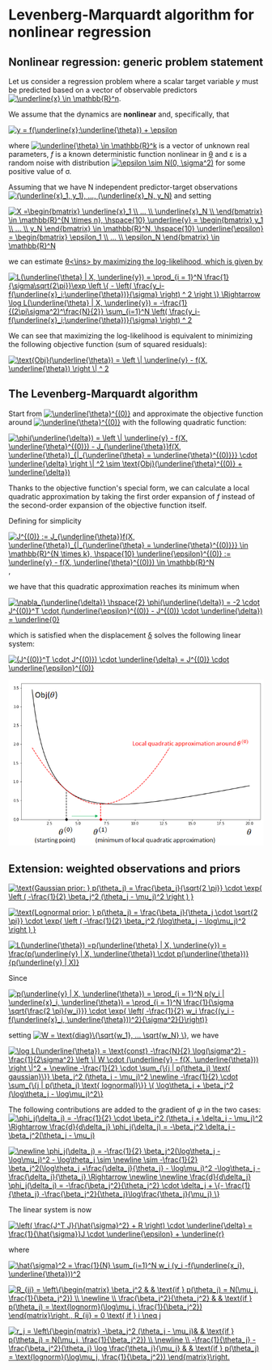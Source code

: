 # Levenberg-Marquardt algorithm for nonlinear regression

## Nonlinear regression: generic problem statement
Let us consider a regression problem where a scalar target variable _y_ must be predicted based on a vector of observable predictors <a href="https://www.codecogs.com/eqnedit.php?latex=\underline{x}&space;\in&space;\mathbb{R}^n" target="_blank"><img src="https://latex.codecogs.com/gif.latex?\underline{x}&space;\in&space;\mathbb{R}^n" title="\underline{x} \in \mathbb{R}^n" /></a>.

We assume that the dynamics are **nonlinear** and, specifically, that

<a href="https://www.codecogs.com/eqnedit.php?latex=y&space;=&space;f(\underline{x};\underline{\theta})&space;&plus;&space;\epsilon" target="_blank"><img src="https://latex.codecogs.com/gif.latex?y&space;=&space;f(\underline{x};\underline{\theta})&space;&plus;&space;\epsilon" title="y = f(\underline{x};\underline{\theta}) + \epsilon" /></a>

where <a href="https://www.codecogs.com/eqnedit.php?latex=\underline{\theta}&space;\in&space;\mathbb{R}^k" target="_blank"><img src="https://latex.codecogs.com/gif.latex?\underline{\theta}&space;\in&space;\mathbb{R}^k" title="\underline{\theta} \in \mathbb{R}^k" /></a>  is a vector of unknown real parameters, _f_ is a known deterministic function nonlinear in <ins>&theta;</ins> and &epsilon; is a random noise with distribution <a href="https://www.codecogs.com/eqnedit.php?latex=\epsilon&space;\sim&space;N(0,&space;\sigma^2)" target="_blank"><img src="https://latex.codecogs.com/gif.latex?\epsilon&space;\sim&space;N(0,&space;\sigma^2)" title="\epsilon \sim N(0, \sigma^2)" /></a> for some positive value of &sigma;.

Assuming that we have N independent predictor-target observations <a href="https://www.codecogs.com/eqnedit.php?latex=(\underline{x}_1,&space;y_1),&space;...,&space;(\underline{x}_N,&space;y_N)" target="_blank"><img src="https://latex.codecogs.com/gif.latex?(\underline{x}_1,&space;y_1),&space;...,&space;(\underline{x}_N,&space;y_N)" title="(\underline{x}_1, y_1), ..., (\underline{x}_N, y_N)" /></a> and setting

<a href="https://www.codecogs.com/eqnedit.php?latex=X&space;=\begin{bmatrix}&space;\underline{x}_1&space;\\&space;...&space;\\&space;\underline{x}_N&space;\\&space;\end{bmatrix}&space;\in&space;\mathbb{R}^{N&space;\times&space;n},&space;\hspace{10}&space;\underline{y}&space;=&space;\begin{bmatrix}&space;y_1&space;\\&space;...&space;\\&space;y_N&space;\end{bmatrix}&space;\in&space;\mathbb{R}^N,&space;\hspace{10}&space;\underline{\epsilon}&space;=&space;\begin{bmatrix}&space;\epsilon_1&space;\\&space;...&space;\\&space;\epsilon_N&space;\end{bmatrix}&space;\in&space;\mathbb{R}^N" target="_blank"><img src="https://latex.codecogs.com/gif.latex?X&space;=\begin{bmatrix}&space;\underline{x}_1&space;\\&space;...&space;\\&space;\underline{x}_N&space;\\&space;\end{bmatrix}&space;\in&space;\mathbb{R}^{N&space;\times&space;n},&space;\hspace{10}&space;\underline{y}&space;=&space;\begin{bmatrix}&space;y_1&space;\\&space;...&space;\\&space;y_N&space;\end{bmatrix}&space;\in&space;\mathbb{R}^N,&space;\hspace{10}&space;\underline{\epsilon}&space;=&space;\begin{bmatrix}&space;\epsilon_1&space;\\&space;...&space;\\&space;\epsilon_N&space;\end{bmatrix}&space;\in&space;\mathbb{R}^N" title="X =\begin{bmatrix} \underline{x}_1 \\ ... \\ \underline{x}_N \\ \end{bmatrix} \in \mathbb{R}^{N \times n}, \hspace{10} \underline{y} = \begin{bmatrix} y_1 \\ ... \\ y_N \end{bmatrix} \in \mathbb{R}^N, \hspace{10} \underline{\epsilon} = \begin{bmatrix} \epsilon_1 \\ ... \\ \epsilon_N \end{bmatrix} \in \mathbb{R}^N" /></a>

we can estimate <ins>&theta;<\ins> by maximizing the log-likelihood, which is given by

<a href="https://www.codecogs.com/eqnedit.php?latex=L(\underline{\theta}&space;|&space;X,&space;\underline{y})&space;=&space;\prod_{i&space;=&space;1}^N&space;\frac{1}{\sigma\sqrt{2\pi}}\exp&space;\left&space;\{&space;-&space;\left(&space;\frac{y_i-f(\underline{x}_i;\underline{\theta})}{\sigma}&space;\right)&space;^&space;2&space;\right&space;\}&space;\Rightarrow&space;\log&space;L(\underline{\theta}&space;|&space;X,&space;\underline{y})&space;=&space;-\frac{1}{(2\pi\sigma^2)^\frac{N}{2}}&space;\sum_{i=1}^N&space;\left(&space;\frac{y_i-f(\underline{x}_i;\underline{\theta})}{\sigma}&space;\right)&space;^&space;2" target="_blank"><img src="https://latex.codecogs.com/gif.latex?L(\underline{\theta}&space;|&space;X,&space;\underline{y})&space;=&space;\prod_{i&space;=&space;1}^N&space;\frac{1}{\sigma\sqrt{2\pi}}\exp&space;\left&space;\{&space;-&space;\left(&space;\frac{y_i-f(\underline{x}_i;\underline{\theta})}{\sigma}&space;\right)&space;^&space;2&space;\right&space;\}&space;\Rightarrow&space;\log&space;L(\underline{\theta}&space;|&space;X,&space;\underline{y})&space;=&space;-\frac{1}{(2\pi\sigma^2)^\frac{N}{2}}&space;\sum_{i=1}^N&space;\left(&space;\frac{y_i-f(\underline{x}_i;\underline{\theta})}{\sigma}&space;\right)&space;^&space;2" title="L(\underline{\theta} | X, \underline{y}) = \prod_{i = 1}^N \frac{1}{\sigma\sqrt{2\pi}}\exp \left \{ - \left( \frac{y_i-f(\underline{x}_i;\underline{\theta})}{\sigma} \right) ^ 2 \right \} \Rightarrow \log L(\underline{\theta} | X, \underline{y}) = -\frac{1}{(2\pi\sigma^2)^\frac{N}{2}} \sum_{i=1}^N \left( \frac{y_i-f(\underline{x}_i;\underline{\theta})}{\sigma} \right) ^ 2" /></a>

We can see that maximizing the log-likelihood is equivalent to minimizing the following objective function (sum of squared residuals):

<a href="https://www.codecogs.com/eqnedit.php?latex=\text{Obj}(\underline{\theta})&space;=&space;\left&space;\|&space;\underline{y}&space;-&space;f(X,&space;\underline{\theta})&space;\right&space;\|&space;^&space;2" target="_blank"><img src="https://latex.codecogs.com/gif.latex?\text{Obj}(\underline{\theta})&space;=&space;\left&space;\|&space;\underline{y}&space;-&space;f(X,&space;\underline{\theta})&space;\right&space;\|&space;^&space;2" title="\text{Obj}(\underline{\theta}) = \left \| \underline{y} - f(X, \underline{\theta}) \right \| ^ 2" /></a>

## The Levenberg-Marquardt algorithm

Start from <a href="https://www.codecogs.com/eqnedit.php?latex=\underline{\theta}^{(0)}" target="_blank"><img src="https://latex.codecogs.com/gif.latex?\underline{\theta}^{(0)}" title="\underline{\theta}^{(0)}" /></a> and approximate the objective function around <a href="https://www.codecogs.com/eqnedit.php?latex=\underline{\theta}^{(0)}" target="_blank"><img src="https://latex.codecogs.com/gif.latex?\underline{\theta}^{(0)}" title="\underline{\theta}^{(0)}" /></a> with the following quadratic function:

<a href="https://www.codecogs.com/eqnedit.php?latex=\phi(\underline{\delta})&space;=&space;\left&space;\|&space;\underline{y}&space;-&space;f(X,&space;\underline{\theta}^{(0)})&space;-&space;J_{\underline{\theta}}f(X,&space;\underline{\theta})_{|_{\underline{\theta}&space;=&space;\underline{\theta}^{(0)}}}&space;\cdot&space;\underline{\delta}&space;\right&space;\|&space;^2&space;\sim&space;\text{Obj}(\underline{\theta}^{(0)}&space;&plus;&space;\underline{\delta})" target="_blank"><img src="https://latex.codecogs.com/gif.latex?\phi(\underline{\delta})&space;=&space;\left&space;\|&space;\underline{y}&space;-&space;f(X,&space;\underline{\theta}^{(0)})&space;-&space;J_{\underline{\theta}}f(X,&space;\underline{\theta})_{|_{\underline{\theta}&space;=&space;\underline{\theta}^{(0)}}}&space;\cdot&space;\underline{\delta}&space;\right&space;\|&space;^2&space;\sim&space;\text{Obj}(\underline{\theta}^{(0)}&space;&plus;&space;\underline{\delta})" title="\phi(\underline{\delta}) = \left \| \underline{y} - f(X, \underline{\theta}^{(0)}) - J_{\underline{\theta}}f(X, \underline{\theta})_{|_{\underline{\theta} = \underline{\theta}^{(0)}}} \cdot \underline{\delta} \right \| ^2 \sim \text{Obj}(\underline{\theta}^{(0)} + \underline{\delta})" /></a>

Thanks to the objective function's special form, we can calculate a local quadratic approximation by taking the first order expansion of _f_ instead of the second-order expansion of the objective function itself.

Defining for simplicity

<a href="https://www.codecogs.com/eqnedit.php?latex=J^{(0)}&space;:=&space;J_{\underline{\theta}}f(X,&space;\underline{\theta})_{|_{\underline{\theta}&space;=&space;\underline{\theta}^{(0)}}}&space;\in&space;\mathbb{R}^{N&space;\times&space;k},&space;\hspace{10}&space;\underline{\epsilon}^{(0)}&space;:=&space;\underline{y}&space;-&space;f(X,&space;\underline{\theta}^{(0)})&space;\in&space;\mathbb{R}^N" target="_blank"><img src="https://latex.codecogs.com/gif.latex?J^{(0)}&space;:=&space;J_{\underline{\theta}}f(X,&space;\underline{\theta})_{|_{\underline{\theta}&space;=&space;\underline{\theta}^{(0)}}}&space;\in&space;\mathbb{R}^{N&space;\times&space;k},&space;\hspace{10}&space;\underline{\epsilon}^{(0)}&space;:=&space;\underline{y}&space;-&space;f(X,&space;\underline{\theta}^{(0)})&space;\in&space;\mathbb{R}^N" title="J^{(0)} := J_{\underline{\theta}}f(X, \underline{\theta})_{|_{\underline{\theta} = \underline{\theta}^{(0)}}} \in \mathbb{R}^{N \times k}, \hspace{10} \underline{\epsilon}^{(0)} := \underline{y} - f(X, \underline{\theta}^{(0)}) \in \mathbb{R}^N" /></a>,

we have that this quadratic approximation reaches its minimum when

<a href="https://www.codecogs.com/eqnedit.php?latex=\nabla_{\underline{\delta}}&space;\hspace{2}&space;\phi(\underline{\delta})&space;=&space;-2&space;\cdot&space;J^{(0)}^T&space;\cdot&space;(\underline{\epsilon}^{(0)}&space;-&space;J^{(0)}&space;\cdot&space;\underline{\delta})&space;=&space;\underline{0}" target="_blank"><img src="https://latex.codecogs.com/gif.latex?\nabla_{\underline{\delta}}&space;\hspace{2}&space;\phi(\underline{\delta})&space;=&space;-2&space;\cdot&space;J^{(0)}^T&space;\cdot&space;(\underline{\epsilon}^{(0)}&space;-&space;J^{(0)}&space;\cdot&space;\underline{\delta})&space;=&space;\underline{0}" title="\nabla_{\underline{\delta}} \hspace{2} \phi(\underline{\delta}) = -2 \cdot J^{(0)}^T \cdot (\underline{\epsilon}^{(0)} - J^{(0)} \cdot \underline{\delta}) = \underline{0}" /></a>

which is satisfied when the displacement <ins>&delta;</ins> solves the following linear system:

<a href="https://www.codecogs.com/eqnedit.php?latex=(J^{(0)}^T&space;\cdot&space;J^{(0)})&space;\cdot&space;\underline{\delta}&space;=&space;J^{(0)}&space;\cdot&space;\underline{\epsilon}^{(0)}" target="_blank"><img src="https://latex.codecogs.com/gif.latex?(J^{(0)}^T&space;\cdot&space;J^{(0)})&space;\cdot&space;\underline{\delta}&space;=&space;J^{(0)}&space;\cdot&space;\underline{\epsilon}^{(0)}" title="(J^{(0)}^T \cdot J^{(0)}) \cdot \underline{\delta} = J^{(0)} \cdot \underline{\epsilon}^{(0)}" /></a>

![alt-text](https://github.com/flowel1/nonlinear-regression/blob/master/pictures/quadratic-approx.png)

## Extension: weighted observations and priors

<a href="https://www.codecogs.com/eqnedit.php?latex=\text{Gaussian&space;prior:&space;}&space;p(\theta_j)&space;=&space;\frac{\beta_j}{\sqrt{2&space;\pi}}&space;\cdot&space;\exp{&space;\left&space;(&space;-\frac{1}{2}&space;\beta_j^2&space;(\theta_j&space;-&space;\mu_j)^2&space;\right&space;)&space;}" target="_blank"><img src="https://latex.codecogs.com/gif.latex?\text{Gaussian&space;prior:&space;}&space;p(\theta_j)&space;=&space;\frac{\beta_j}{\sqrt{2&space;\pi}}&space;\cdot&space;\exp{&space;\left&space;(&space;-\frac{1}{2}&space;\beta_j^2&space;(\theta_j&space;-&space;\mu_j)^2&space;\right&space;)&space;}" title="\text{Gaussian prior: } p(\theta_j) = \frac{\beta_j}{\sqrt{2 \pi}} \cdot \exp{ \left ( -\frac{1}{2} \beta_j^2 (\theta_j - \mu_j)^2 \right ) }" /></a>

<a href="https://www.codecogs.com/eqnedit.php?latex=\text{Lognormal&space;prior:&space;}&space;p(\theta_j)&space;=&space;\frac{\beta_j}{\theta_j&space;\cdot&space;\sqrt{2&space;\pi}}&space;\cdot&space;\exp{&space;\left&space;(&space;-\frac{1}{2}&space;\beta_j^2&space;(\log\theta_j&space;-&space;\log\mu_j)^2&space;\right&space;)&space;}" target="_blank"><img src="https://latex.codecogs.com/gif.latex?\text{Lognormal&space;prior:&space;}&space;p(\theta_j)&space;=&space;\frac{\beta_j}{\theta_j&space;\cdot&space;\sqrt{2&space;\pi}}&space;\cdot&space;\exp{&space;\left&space;(&space;-\frac{1}{2}&space;\beta_j^2&space;(\log\theta_j&space;-&space;\log\mu_j)^2&space;\right&space;)&space;}" title="\text{Lognormal prior: } p(\theta_j) = \frac{\beta_j}{\theta_j \cdot \sqrt{2 \pi}} \cdot \exp{ \left ( -\frac{1}{2} \beta_j^2 (\log\theta_j - \log\mu_j)^2 \right ) }" /></a>

<a href="https://www.codecogs.com/eqnedit.php?latex=L(\underline{\theta})&space;=p(\underline{\theta}&space;|&space;X,&space;\underline{y})&space;=&space;\frac{p(\underline{y}&space;|&space;X,&space;\underline{\theta})&space;\cdot&space;p(\underline{\theta})}{p(\underline{y}&space;|&space;X)}" target="_blank"><img src="https://latex.codecogs.com/gif.latex?L(\underline{\theta})&space;=p(\underline{\theta}&space;|&space;X,&space;\underline{y})&space;=&space;\frac{p(\underline{y}&space;|&space;X,&space;\underline{\theta})&space;\cdot&space;p(\underline{\theta})}{p(\underline{y}&space;|&space;X)}" title="L(\underline{\theta}) =p(\underline{\theta} | X, \underline{y}) = \frac{p(\underline{y} | X, \underline{\theta}) \cdot p(\underline{\theta})}{p(\underline{y} | X)}" /></a>

Since

<a href="https://www.codecogs.com/eqnedit.php?latex=p(\underline{y}&space;|&space;X,&space;\underline{\theta})&space;=&space;\prod_{i&space;=&space;1}^N&space;p(y_i&space;|&space;\underline{x}_i,&space;\underline{\theta})&space;=&space;\prod_{i&space;=&space;1}^N&space;\frac{1}{\sigma&space;\sqrt{\frac{2&space;\pi}{w_i}}}&space;\cdot&space;\exp{&space;\left(&space;-\frac{1}{2}&space;w_i&space;\frac{(y_i&space;-&space;f(\underline{x}_i,&space;\underline{\theta}))^2}{\sigma^2}{}\right)}" target="_blank"><img src="https://latex.codecogs.com/gif.latex?p(\underline{y}&space;|&space;X,&space;\underline{\theta})&space;=&space;\prod_{i&space;=&space;1}^N&space;p(y_i&space;|&space;\underline{x}_i,&space;\underline{\theta})&space;=&space;\prod_{i&space;=&space;1}^N&space;\frac{1}{\sigma&space;\sqrt{\frac{2&space;\pi}{w_i}}}&space;\cdot&space;\exp{&space;\left(&space;-\frac{1}{2}&space;w_i&space;\frac{(y_i&space;-&space;f(\underline{x}_i,&space;\underline{\theta}))^2}{\sigma^2}{}\right)}" title="p(\underline{y} | X, \underline{\theta}) = \prod_{i = 1}^N p(y_i | \underline{x}_i, \underline{\theta}) = \prod_{i = 1}^N \frac{1}{\sigma \sqrt{\frac{2 \pi}{w_i}}} \cdot \exp{ \left( -\frac{1}{2} w_i \frac{(y_i - f(\underline{x}_i, \underline{\theta}))^2}{\sigma^2}{}\right)}" /></a>

setting <a href="https://www.codecogs.com/eqnedit.php?latex=W&space;=&space;\text{diag}\{\sqrt{w_1},&space;...&space;\sqrt{w_N}&space;\}" target="_blank"><img src="https://latex.codecogs.com/gif.latex?W&space;=&space;\text{diag}\{\sqrt{w_1},&space;...&space;\sqrt{w_N}&space;\}" title="W = \text{diag}\{\sqrt{w_1}, ... \sqrt{w_N} \}" /></a>, we have

<a href="https://www.codecogs.com/eqnedit.php?latex=\log&space;L(\underline{\theta})&space;=&space;\text{const}&space;-\frac{N}{2}&space;\log(\sigma^2)&space;-\frac{1}{2\sigma^2}&space;\left&space;\|&space;W&space;\cdot&space;(\underline{y}&space;-&space;f(X,&space;\underline{\theta}))&space;\right&space;\|^2&space;&plus;&space;\newline&space;-\frac{1}{2}&space;\cdot&space;\sum_{\{j&space;|&space;p(\theta_j)&space;\text{&space;gaussian}\}}&space;\beta_j^2&space;(\theta_j&space;-&space;\mu_j)^2&space;\newline&space;-\frac{1}{2}&space;\cdot&space;\sum_{\{j&space;|&space;p(\theta_j)&space;\text{&space;lognormal}\}}&space;\{&space;\log\theta_j&space;&plus;&space;\beta_j^2&space;(\log\theta_j&space;-&space;\log\mu_j)^2\}" target="_blank"><img src="https://latex.codecogs.com/gif.latex?\log&space;L(\underline{\theta})&space;=&space;\text{const}&space;-\frac{N}{2}&space;\log(\sigma^2)&space;-\frac{1}{2\sigma^2}&space;\left&space;\|&space;W&space;\cdot&space;(\underline{y}&space;-&space;f(X,&space;\underline{\theta}))&space;\right&space;\|^2&space;&plus;&space;\newline&space;-\frac{1}{2}&space;\cdot&space;\sum_{\{j&space;|&space;p(\theta_j)&space;\text{&space;gaussian}\}}&space;\beta_j^2&space;(\theta_j&space;-&space;\mu_j)^2&space;\newline&space;-\frac{1}{2}&space;\cdot&space;\sum_{\{j&space;|&space;p(\theta_j)&space;\text{&space;lognormal}\}}&space;\{&space;\log\theta_j&space;&plus;&space;\beta_j^2&space;(\log\theta_j&space;-&space;\log\mu_j)^2\}" title="\log L(\underline{\theta}) = \text{const} -\frac{N}{2} \log(\sigma^2) -\frac{1}{2\sigma^2} \left \| W \cdot (\underline{y} - f(X, \underline{\theta})) \right \|^2 + \newline -\frac{1}{2} \cdot \sum_{\{j | p(\theta_j) \text{ gaussian}\}} \beta_j^2 (\theta_j - \mu_j)^2 \newline -\frac{1}{2} \cdot \sum_{\{j | p(\theta_j) \text{ lognormal}\}} \{ \log\theta_j + \beta_j^2 (\log\theta_j - \log\mu_j)^2\}" /></a>

The following contributions are added to the gradient of _&phi;_ in the two cases:
<a href="https://www.codecogs.com/eqnedit.php?latex=\phi_j(\delta_j)&space;=&space;-\frac{1}{2}&space;\cdot&space;\beta_j^2&space;(\theta_j&space;&plus;&space;\delta_j&space;-&space;\mu_j)^2&space;\Rightarrow&space;\frac{d}{d\delta_j}&space;\phi_j(\delta_j)&space;=&space;-\beta_j^2&space;\delta_j&space;-\beta_j^2(\theta_j&space;-&space;\mu_j)" target="_blank"><img src="https://latex.codecogs.com/gif.latex?\phi_j(\delta_j)&space;=&space;-\frac{1}{2}&space;\cdot&space;\beta_j^2&space;(\theta_j&space;&plus;&space;\delta_j&space;-&space;\mu_j)^2&space;\Rightarrow&space;\frac{d}{d\delta_j}&space;\phi_j(\delta_j)&space;=&space;-\beta_j^2&space;\delta_j&space;-\beta_j^2(\theta_j&space;-&space;\mu_j)" title="\phi_j(\delta_j) = -\frac{1}{2} \cdot \beta_j^2 (\theta_j + \delta_j - \mu_j)^2 \Rightarrow \frac{d}{d\delta_j} \phi_j(\delta_j) = -\beta_j^2 \delta_j -\beta_j^2(\theta_j - \mu_j)" /></a>

<a href="https://www.codecogs.com/eqnedit.php?latex=\newline&space;\phi_j(\delta_j)&space;=&space;-\frac{1}{2}&space;\beta_j^2(\log\theta_j&space;-&space;\log\mu_j)^2&space;-&space;\log\theta_j&space;\sim&space;\newline&space;\sim&space;-\frac{1}{2}&space;\beta_j^2(\log\theta_j&space;&plus;\frac{\delta_j}{\theta_j}&space;-&space;\log\mu_j)^2&space;-\log\theta_j&space;-\frac{\delta_j}{\theta_j}&space;\Rightarrow&space;\newline&space;\newline&space;\frac{d}{d\delta_j}&space;\phi_j(\delta_j)&space;=&space;-\frac{\beta_j^2}{\theta_j^2}&space;\cdot&space;\delta_j&space;&plus;&space;\{-&space;\frac{1}{\theta_j}&space;-\frac{\beta_j^2}{\theta_j}\log\frac{\theta_j}{\mu_j}&space;\}" target="_blank"><img src="https://latex.codecogs.com/gif.latex?\newline&space;\phi_j(\delta_j)&space;=&space;-\frac{1}{2}&space;\beta_j^2(\log\theta_j&space;-&space;\log\mu_j)^2&space;-&space;\log\theta_j&space;\sim&space;\newline&space;\sim&space;-\frac{1}{2}&space;\beta_j^2(\log\theta_j&space;&plus;\frac{\delta_j}{\theta_j}&space;-&space;\log\mu_j)^2&space;-\log\theta_j&space;-\frac{\delta_j}{\theta_j}&space;\Rightarrow&space;\newline&space;\newline&space;\frac{d}{d\delta_j}&space;\phi_j(\delta_j)&space;=&space;-\frac{\beta_j^2}{\theta_j^2}&space;\cdot&space;\delta_j&space;&plus;&space;\{-&space;\frac{1}{\theta_j}&space;-\frac{\beta_j^2}{\theta_j}\log\frac{\theta_j}{\mu_j}&space;\}" title="\newline \phi_j(\delta_j) = -\frac{1}{2} \beta_j^2(\log\theta_j - \log\mu_j)^2 - \log\theta_j \sim \newline \sim -\frac{1}{2} \beta_j^2(\log\theta_j +\frac{\delta_j}{\theta_j} - \log\mu_j)^2 -\log\theta_j -\frac{\delta_j}{\theta_j} \Rightarrow \newline \newline \frac{d}{d\delta_j} \phi_j(\delta_j) = -\frac{\beta_j^2}{\theta_j^2} \cdot \delta_j + \{- \frac{1}{\theta_j} -\frac{\beta_j^2}{\theta_j}\log\frac{\theta_j}{\mu_j} \}" /></a>

The linear system is now

<a href="https://www.codecogs.com/eqnedit.php?latex=\left(&space;\frac{J^T&space;J}{\hat{\sigma}^2}&space;&plus;&space;R&space;\right)&space;\cdot&space;\underline{\delta}&space;=&space;\frac{1}{\hat{\sigma}}J&space;\cdot&space;\underline{\epsilon}&space;&plus;&space;\underline{r}" target="_blank"><img src="https://latex.codecogs.com/gif.latex?\left(&space;\frac{J^T&space;J}{\hat{\sigma}^2}&space;&plus;&space;R&space;\right)&space;\cdot&space;\underline{\delta}&space;=&space;\frac{1}{\hat{\sigma}}J&space;\cdot&space;\underline{\epsilon}&space;&plus;&space;\underline{r}" title="\left( \frac{J^T J}{\hat{\sigma}^2} + R \right) \cdot \underline{\delta} = \frac{1}{\hat{\sigma}}J \cdot \underline{\epsilon} + \underline{r}" /></a>

where

<a href="https://www.codecogs.com/eqnedit.php?latex=\hat{\sigma}^2&space;=&space;\frac{1}{N}&space;\sum_{i=1}^N&space;w_i&space;(y_i&space;-f(\underline{x_i},&space;\underline{\theta}))^2" target="_blank"><img src="https://latex.codecogs.com/gif.latex?\hat{\sigma}^2&space;=&space;\frac{1}{N}&space;\sum_{i=1}^N&space;w_i&space;(y_i&space;-f(\underline{x_i},&space;\underline{\theta}))^2" title="\hat{\sigma}^2 = \frac{1}{N} \sum_{i=1}^N w_i (y_i -f(\underline{x_i}, \underline{\theta}))^2" /></a>

<a href="https://www.codecogs.com/eqnedit.php?latex=R_{jj}&space;=&space;\left\{\begin{matrix}&space;\beta_j^2&space;&&space;&&space;\text{if&space;}&space;p(\theta_j)&space;=&space;N(\mu_j,&space;\frac{1}{\beta_j^2})&space;\\&space;\newline&space;\\&space;\frac{\beta_j^2}{\theta_j^2}&space;&&space;&&space;\text{if&space;}&space;p(\theta_j)&space;=&space;\text{lognorm}(\log\mu_j,&space;\frac{1}{\beta_j^2})&space;\end{matrix}\right.,&space;R_{ij}&space;=&space;0&space;\text{&space;if&space;}&space;i&space;\neq&space;j" target="_blank"><img src="https://latex.codecogs.com/gif.latex?R_{jj}&space;=&space;\left\{\begin{matrix}&space;\beta_j^2&space;&&space;&&space;\text{if&space;}&space;p(\theta_j)&space;=&space;N(\mu_j,&space;\frac{1}{\beta_j^2})&space;\\&space;\newline&space;\\&space;\frac{\beta_j^2}{\theta_j^2}&space;&&space;&&space;\text{if&space;}&space;p(\theta_j)&space;=&space;\text{lognorm}(\log\mu_j,&space;\frac{1}{\beta_j^2})&space;\end{matrix}\right.,&space;R_{ij}&space;=&space;0&space;\text{&space;if&space;}&space;i&space;\neq&space;j" title="R_{jj} = \left\{\begin{matrix} \beta_j^2 & & \text{if } p(\theta_j) = N(\mu_j, \frac{1}{\beta_j^2}) \\ \newline \\ \frac{\beta_j^2}{\theta_j^2} & & \text{if } p(\theta_j) = \text{lognorm}(\log\mu_j, \frac{1}{\beta_j^2}) \end{matrix}\right., R_{ij} = 0 \text{ if } i \neq j" /></a>

<a href="https://www.codecogs.com/eqnedit.php?latex=r_j&space;=&space;\left\{\begin{matrix}&space;-\beta_j^2&space;(\theta_j&space;-&space;\mu_j)&&space;&&space;\text{if&space;}&space;p(\theta_j)&space;=&space;N(\mu_j,&space;\frac{1}{\beta_j^2})&space;\\&space;\newline&space;\\&space;-\frac{1}{\theta_j}&space;-&space;\frac{\beta_j^2}{\theta_j}&space;\log&space;\frac{\theta_j}{\mu_j}&space;&&space;&&space;\text{if&space;}&space;p(\theta_j)&space;=&space;\text{lognorm}(\log\mu_j,&space;\frac{1}{\beta_j^2})&space;\end{matrix}\right." target="_blank"><img src="https://latex.codecogs.com/gif.latex?r_j&space;=&space;\left\{\begin{matrix}&space;-\beta_j^2&space;(\theta_j&space;-&space;\mu_j)&&space;&&space;\text{if&space;}&space;p(\theta_j)&space;=&space;N(\mu_j,&space;\frac{1}{\beta_j^2})&space;\\&space;\newline&space;\\&space;-\frac{1}{\theta_j}&space;-&space;\frac{\beta_j^2}{\theta_j}&space;\log&space;\frac{\theta_j}{\mu_j}&space;&&space;&&space;\text{if&space;}&space;p(\theta_j)&space;=&space;\text{lognorm}(\log\mu_j,&space;\frac{1}{\beta_j^2})&space;\end{matrix}\right." title="r_j = \left\{\begin{matrix} -\beta_j^2 (\theta_j - \mu_j)& & \text{if } p(\theta_j) = N(\mu_j, \frac{1}{\beta_j^2}) \\ \newline \\ -\frac{1}{\theta_j} - \frac{\beta_j^2}{\theta_j} \log \frac{\theta_j}{\mu_j} & & \text{if } p(\theta_j) = \text{lognorm}(\log\mu_j, \frac{1}{\beta_j^2}) \end{matrix}\right." /></a>
